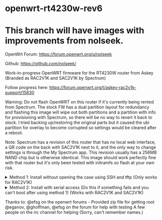 # openwrt-rt4230w-rev6

# This branch will have images with improvements from nolseek.

OpenWrt Forum: https://forum.openwrt.org/u/nolseek

Github: https://github.com/nolseek/



Work-in-progress OpenWRT firmware for the RT4230W router from Askey (Branded as RAC2V1K and SAC2V1K by Spectrum)

Follow progress here: https://forum.openwrt.org/t/askey-rac2v1k-support/15830

Warning: Do not flash OpenWRT on this router if it's currently being rented from Spectrum. The stock FW has a dual partition layout for redundancy and flashing this image will wipe out both partitions and a partition with info for provisioning with Spectrum, so there will be no way to revert it back to stock. I tried backing up/restoring the original parts but it caused the ubi partition for overlay to become corrupted so settings would be cleared after a reboot.

Note: Spectrum has a revision of this router that has no local web interface, a QR code on the back with SAC2V1K next to it, and the only way to change settings is through the My Spectrum app. This revision usually has a 256MB NAND chip but is otherwise identical. This image should work perfectly fine with that router but it's only been tested with initramfs so flash at your own risk.

<details>
<summary>Method 1: Install without opening the case using SSH and tftp (Only works for RAC2V1K)</summary>
    
    Connect to one of the router's LAN ports
    
    Download the RAC2V1K-SSH.zip file and restore the config file that corresponds to your router's firmware (If you're firmware is newer than what's in the zip file, just restore the latest file)
    
    After a reboot, you should be able to ssh into the router with the username for your firmware in the readme.
    Run the following commannds:
    fw_setenv ipaddr 10.42.0.10 #IP of router, can be anything
    fw_setenv serverip 10.42.0.1# #IP of tftp server that's set up in next steps
    fw_setenv bootdelay 5
    fw_setenv bootcmd "tftpboot initramfs.bin; bootm; bootipq"
    
    Don't reboot the router yet.
    
    Install and set up a tftp server on your computer

    Set a static ip on the ethernet interface of your computer (use this for serverip in the above commands)

    Download the initramfs image, rename it to initramfs.bin, and host it with the tftp server
    
    Reboot the router. If you set up everything right, the router led should switch over to a slow blue glow which means openwrt is booted.
    After openwrt boots, ssh into it (root user, no password) and run these commands:
    fw_setenv bootcmd "setenv mtdids nand0=nand0 && set mtdparts mtdparts=nand0:0x1A000000@0x2400000(firmware) && ubi part firmware && ubi read 0x44000000 kernel 0x6e0000 && bootm"
    fw_setenv bootdelay 2
    
    After this, find some way to flash the sysupgrade image (luci, sftp, flash drive, etc.) 
    As the router reboots, unplug the ethernet cord to make sure it's not trying to boot over tftp again.
    The router will reboot and if all went well, you'll now have openwrt running.
</details>


<details>
<summary>Method 2: Install with serial access (Do this if something fails and you can't boot after using method 1) (Works with RAC2V1K and SAC2V1K) </summary>

    Open the router and connect to the serial console. Instructions can be found here: https://openwrt.org/inbox/toh/askey/askey_rt4230w_rev6#opening_the_case

    Install and set up a tftp server

    Set a static ip on the ethernet interface of your computer

    Download the initramfs image, rename it to initramfs.bin, and host it with the tftp server

    Connect the wan port of the router to your computer

    Interrupt U-Boot and run these commands:
    setenv serverip 10.42.0.1 (You can use whatever ip you set for the computer)
    setenv ipaddr 10.42.0.10 (Can be any ip as long as it's in the same subnet)
    setenv bootcmd "setenv mtdids nand0=nand0 && set mtdparts mtdparts=nand0:0x1A000000@0x2400000(firmware) && ubi part firmware && ubi read 0x44000000 kernel 0x6e0000 && bootm"
    
    If you have a SAC2V1K router, use this bootcmd instead: 
    setenv bootcmd "setenv mtdids nand0=nand0 && set mtdparts mtdparts=nand0:0xDC00000@0x2400000(firmware) && ubi part firmware && ubi read 0x44000000 kernel 0x6e0000 && bootm"
    
    saveenv
    tftpboot initramfs.bin
    bootm
    
    After openwrt boots, figure out a way to flash the sysupgrade file (luci, sftp, flash drive, etc.)
    
    The router will reboot and if all went well, you'll now have openwrt running.
</details>

Thanks to: @efsg on the openwrt forums - Provided zip file for getting root
@eganov, @ghoffman, @efsg on the forum for help with testing
A few people on the irc channel for helping (Sorry, can't remember names.)
